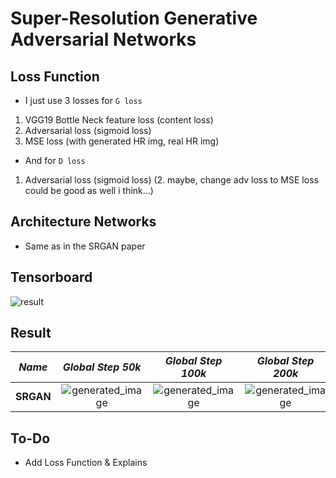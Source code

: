 # Super-Resolution Generative Adversarial Networks

## Loss Function

* I just use 3 losses for ```G loss```

1. VGG19 Bottle Neck feature loss (content loss)
2. Adversarial loss (sigmoid loss)
3. MSE loss (with generated HR img, real HR img)

* And for ```D loss```

1. Adversarial loss (sigmoid loss)
(2. maybe, change adv loss to MSE loss could be good as well i think...)

## Architecture Networks

* Same as in the SRGAN paper

## Tensorboard

![result](https://github.com/kozistr/Awesome-GANs/blob/master/SRGAN/srgan_tb.png)

## Result

*Name* | *Global Step 50k* | *Global Step 100k* | *Global Step 200k*
:---: | :---: | :---: | :---:
**SRGAN**  | ![generated_image](https://github.com/kozistr/Awesome-GANs/blob/master/SRGAN/train_50000.png) | ![generated_image](https://github.com/kozistr/Awesome-GANs/blob/master/SRGAN/train_100000.png) | ![generated_image](https://github.com/kozistr/Awesome-GANs/blob/master/SRGAN/train_200000.png)

## To-Do
* Add Loss Function & Explains